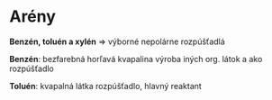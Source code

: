 # Arény

**Benzén, toluén a xylén** => výborné nepolárne rozpúšťadlá

**Benzén**:
bezfarebná horľavá kvapalina
výroba iných org. látok a ako rozpúšťadlo

**Toluén**:
kvapalná látka
rozpúšťadlo, hlavný reaktant